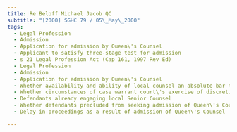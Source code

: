 ```yaml
---
title: Re Beloff Michael Jacob QC 
subtitle: "[2000] SGHC 79 / 05\_May\_2000"
tags:
  - Legal Profession
  - Admission
  - Application for admission by Queen\'s Counsel
  - Applicant to satisfy three-stage test for admission
  - s 21 Legal Profession Act (Cap 161, 1997 Rev Ed)
  - Legal Profession
  - Admission
  - Application for admission by Queen\'s Counsel
  - Whether availability and ability of local counsel an absolute bar to admission
  - Whether circumstances of case warrant court\'s exercise of discretion in favour of admission
  - Defendants already engaging local Senior Counsel
  - Whether defendants precluded from seeking admission of Queen\'s Counsel
  - Delay in proceedings as a result of admission of Queen\'s Counsel

---
```


